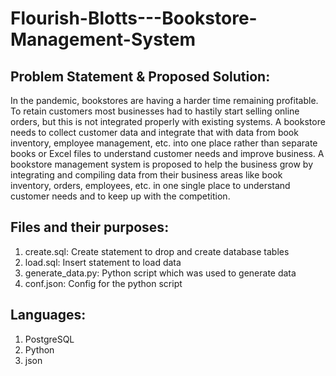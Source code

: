 # Flourish-Blotts---Bookstore-Management-System

Problem Statement & Proposed Solution:
----------------------------------------
In the pandemic, bookstores are having a harder time remaining profitable. To retain
customers most businesses had to hastily start selling online orders, but this is not integrated
properly with existing systems. A bookstore needs to collect customer data and integrate that
with data from book inventory, employee management, etc. into one place rather than separate
books or Excel files to understand customer needs and improve business.
A bookstore management system is proposed to help the business grow by integrating and
compiling data from their business areas like book inventory, orders, employees, etc. in one
single place to understand customer needs and to keep up with the competition.



Files and their purposes:
-------------------------
1. create.sql: Create statement to drop and create database tables
2. load.sql: Insert statement to load data
3. generate_data.py: Python script which was used to generate data
4. conf.json: Config for the python script

Languages:
-----------
1. PostgreSQL
2. Python
3. json
   
